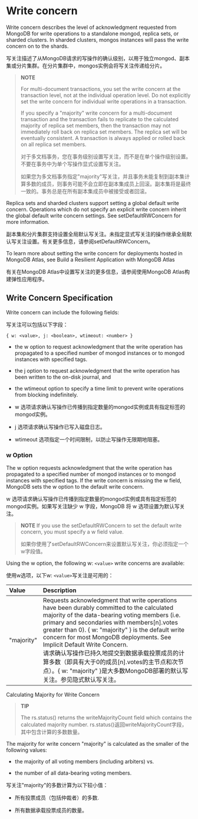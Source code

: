 # Write concern

Write concern describes the level of acknowledgment requested from MongoDB for write operations to a standalone mongod, replica sets, or sharded clusters. In sharded clusters, mongos instances will pass the write concern on to the shards.

写关注描述了从MongoDB请求的写操作的确认级别，以用于独立mongod、副本集或分片集群。在分片集群中，mongos实例会将写关注传递给分片。

> **NOTE**
>
> For multi-document transactions, you set the write concern at the transaction level, not at the individual operation level. Do not explicitly set the write concern for individual write operations in a transaction.
>
> If you specify a "majority" write concern for a multi-document transaction and the transaction fails to replicate to the calculated majority of replica set members, then the transaction may not immediately roll back on replica set members. The replica set will be eventually consistent. A transaction is always applied or rolled back on all replica set members.
>
> 对于多文档事务，您在事务级别设置写关注，而不是在单个操作级别设置。不要在事务中为单个写操作显式设置写关注。
>
> 如果您为多文档事务指定"majority"写关注，并且事务未能复制到副本集计算多数的成员，则事务可能不会立即在副本集成员上回滚。副本集将是最终一致的。事务总是在所有副本集成员中被接受或者回滚。

Replica sets and sharded clusters support setting a global default write concern. Operations which do not specify an explicit write concern inherit the global default write concern settings. See setDefaultRWConcern for more information.

副本集和分片集群支持设置全局默认写关注。未指定显式写关注的操作继承全局默认写关注设置。有关更多信息，请参阅setDefaultRWConcern。

To learn more about setting the write concern for deployments hosted in MongoDB Atlas, see Build a Resilient Application with MongoDB Atlas

有关在MongoDB Atlas中设置写关注的更多信息，请参阅使用MongoDB Atlas构建弹性应用程序。

## Write Concern Specification

Write concern can include the following fields:

写关注可以包括以下字段：

```shell
{ w: <value>, j: <boolean>, wtimeout: <number> }
```

- the w option to request acknowledgment that the write operation has propagated to a specified number of mongod instances or to mongod instances with specified tags.

- the j option to request acknowledgment that the write operation has been written to the on-disk journal, and

- the wtimeout option to specify a time limit to prevent write operations from blocking indefinitely.

- w 选项请求确认写操作已传播到指定数量的mongod实例或具有指定标签的mongod实例。
- j 选项请求确认写操作已写入磁盘日志。
- wtimeout 选项指定一个时间限制，以防止写操作无限期地阻塞。

### w Option

The w option requests acknowledgment that the write operation has propagated to a specified number of mongod instances or to mongod instances with specified tags. If the write concern is missing the w field, MongoDB sets the w option to the default write concern.

w 选项请求确认写操作已传播到指定数量的mongod实例或具有指定标签的mongod实例。如果写关注缺少 w 字段，MongoDB 将 w 选项设置为默认写关注。

> **NOTE**
> If you use the setDefaultRWConcern to set the default write concern, you must specify a w field value.
>
> 如果你使用了setDefaultRWConcern来设置默认写关注，你必须指定一个w字段值。  

Using the w option, the following w: `<value>` write concerns are available:

使用w选项，以下w: `<value>`写关注是可用的：

|Value|Description|
|:---|:---|
|"majority"|Requests acknowledgment that write operations have been durably committed to the calculated majority of the data-bearing voting members (i.e. primary and secondaries with members[n].votes greater than 0). { w: "majority" } is the default write concern for most MongoDB deployments. See Implicit Default Write Concern.<br/>请求确认写操作已持久地提交到数据承载投票成员的计算多数（即具有大于0的成员[n].votes的主节点和次节点）。{ w: "majority" }是大多数MongoDB部署的默认写关注。参见隐式默认写关注。<br/>|

Calculating Majority for Write Concern

> **TIP**
>
> The rs.status() returns the writeMajorityCount field which contains the calculated majority number.
> rs.status()返回writeMajorityCount字段，其中包含计算的多数数量。

The majority for write concern "majority" is calculated as the smaller of the following values:

- the majority of all voting members (including arbiters) vs.

- the number of all data-bearing voting members.

写关注"majority"的多数计算为以下较小值：

- 所有投票成员（包括仲裁者）的多数.

- 所有数据承载投票成员的数量。